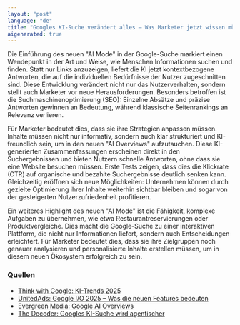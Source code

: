 ```yaml
---
layout: "post"
language: "de"
title: "Googles KI-Suche verändert alles – Was Marketer jetzt wissen müssen"
aigenerated: true
---
```


Die Einführung des neuen "AI Mode" in der Google-Suche markiert einen Wendepunkt in der Art und Weise, wie Menschen Informationen suchen und finden. Statt nur Links anzuzeigen, liefert die KI jetzt kontextbezogene Antworten, die auf die individuellen Bedürfnisse der Nutzer zugeschnitten sind. Diese Entwicklung verändert nicht nur das Nutzerverhalten, sondern stellt auch Marketer vor neue Herausforderungen. Besonders betroffen ist die Suchmaschinenoptimierung (SEO): Einzelne Absätze und präzise Antworten gewinnen an Bedeutung, während klassische Seitenrankings an Relevanz verlieren.  

<!--more-->

Für Marketer bedeutet dies, dass sie ihre Strategien anpassen müssen. Inhalte müssen nicht nur informativ, sondern auch klar strukturiert und KI-freundlich sein, um in den neuen "AI Overviews" aufzutauchen. Diese KI-generierten Zusammenfassungen erscheinen direkt in den Suchergebnissen und bieten Nutzern schnelle Antworten, ohne dass sie eine Website besuchen müssen. Erste Tests zeigen, dass dies die Klickrate (CTR) auf organische und bezahlte Suchergebnisse deutlich senken kann. Gleichzeitig eröffnen sich neue Möglichkeiten: Unternehmen können durch gezielte Optimierung ihrer Inhalte weiterhin sichtbar bleiben und sogar von der gesteigerten Nutzerzufriedenheit profitieren.

Ein weiteres Highlight des neuen "AI Mode" ist die Fähigkeit, komplexe Aufgaben zu übernehmen, wie etwa Restaurantreservierungen oder Produktvergleiche. Dies macht die Google-Suche zu einer interaktiven Plattform, die nicht nur Informationen liefert, sondern auch Entscheidungen erleichtert. Für Marketer bedeutet dies, dass sie ihre Zielgruppen noch genauer analysieren und personalisierte Inhalte erstellen müssen, um in diesem neuen Ökosystem erfolgreich zu sein.

### Quellen
- [Think with Google: KI-Trends 2025](https://www.thinkwithgoogle.com/intl/de-de/marketing-strategien/automatisierung/ki-trends-2025/)  
- [UnitedAds: Google I/O 2025 – Was die neuen Features bedeuten](https://unitedads.de/blog/google-i-o-2025-ki-dominiert-die-zukunft-was-die-neuen-features-bedeuten/)  
- [Evergreen Media: Google AI Overviews](https://www.evergreen.media/ratgeber/google-ki-uebersichten/)  
- [The Decoder: Googles KI-Suche wird agentischer](https://the-decoder.de/googles-ki-suche-wird-agentischer-und-rollt-weltweit-aus/)
